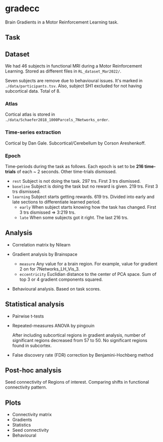 # gradecc
Brain Gradients in a Motor Reinforcement Learning task.

## Task

## Dataset

We had 46 subjects in functional MRI during a Motor Reinforcement Learning.
Stored as different files in `RL_dataset_Mar2022/`.

Seven subjects are remove due to behavioural issues. It's marked in `./data/participants.tsv`.
Also, subject SH1 excluded for not having subcortical data. Total of 8.

### Atlas
Cortical atlas is stored in `./data/Schaefer2018_1000Parcels_7Networks_order`.

### Time-series extraction
Cortical by Dan Gale. Subcortical/Cerebellum by Corson Areshenkoff.

### Epoch
Time-periods during the task as follows.
Each epoch is set to be **216 time-trials** of each ~ 2 seconds. 
Other time-trials dismissed.
 
- `rest` Subject is not doing the task.
297 trs. First 3 trs dismissed.
- `baseline` Subject is doing the task but no reward is given.
219 trs. First 3 trs dismissed.
- `learning` Subject starts getting rewards.
619 trs. Divided into early and late sections to differentiate learned period.
    - `early` When subject starts knowing how the task has changed. First 3 trs dismissed 
     => 3:219 trs.
    - `late` When some subjects got it right. The last 216 trs.


## Analysis
- Correlation matrix by Nilearn
- Gradient analysis by Brainspace
  - `measure` 
Any value for a brain region. 
For example, value for gradient 2 on for 7Networks_LH_Vis_3.
  - `eccentricity`
Euclidian distance to the center of PCA space. Sum of top 3 or 4 gradient components squared.

- Behavioural analysis.
 Based on task scores.


## Statistical analysis
- Pairwise t-tests
- Repeated-measures ANOVA by pingouin

  After including subcortical regions in gradient analysis, number of significant regions decreased from 57 to 50. No significant regions found in subcortex. 

- False discovery rate (FDR) correction
 by Benjamini-Hochberg method

## Post-hoc analysis
Seed connectivity of Regions of interest. 
Comparing shifts in functional connectivity pattern. 


## Plots
- Connectivity matrix
- Gradients
- Statistics
- Seed connectivity
- Behavioural


